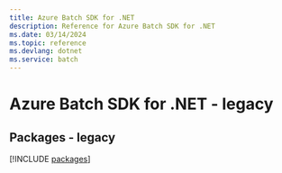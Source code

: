 ```yaml
---
title: Azure Batch SDK for .NET
description: Reference for Azure Batch SDK for .NET
ms.date: 03/14/2024
ms.topic: reference
ms.devlang: dotnet
ms.service: batch
---
```

# Azure Batch SDK for .NET - legacy
## Packages - legacy
[!INCLUDE [packages](batch-index.md)]